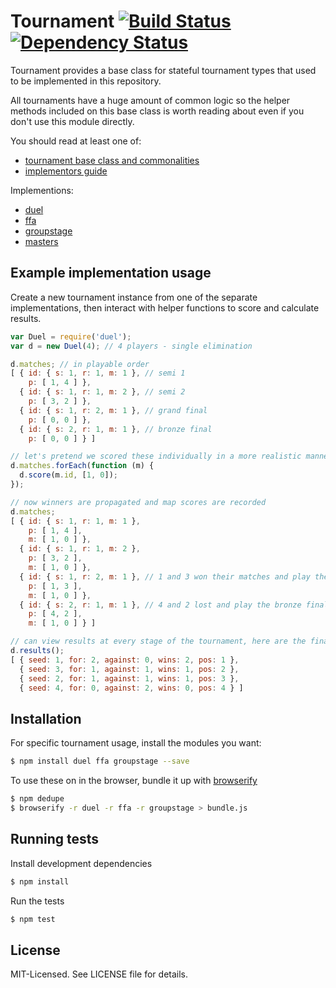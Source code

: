 # Tournament [![Build Status](https://secure.travis-ci.org/clux/tournament.png)](http://travis-ci.org/clux/tournament) [![Dependency Status](https://david-dm.org/clux/tournament.png)](https://david-dm.org/clux/tournament)

Tournament provides a base class for stateful tournament types that used to be implemented in this repository.

All tournaments have a huge amount of common logic so the helper methods included on this base class is worth reading about even if you don't use this module directly.

You should read at least one of:

- [tournament base class and commonalities](./doc/base.md)
- [implementors guide](./doc/implementors.md)

Implementions:

- [duel](https://npmjs.org/package/duel)
- [ffa](https://npmjs.org/package/ffa)
- [groupstage](https://npmjs.org/package/groupstage)
- [masters](https://npmjs.org/package/masters)

## Example implementation usage
Create a new tournament instance from one of the separate implementations, then interact with helper functions to score and calculate results.

```js
var Duel = require('duel');
var d = new Duel(4); // 4 players - single elimination

d.matches; // in playable order
[ { id: { s: 1, r: 1, m: 1 }, // semi 1
    p: [ 1, 4 ] },
  { id: { s: 1, r: 1, m: 2 }, // semi 2
    p: [ 3, 2 ] },
  { id: { s: 1, r: 2, m: 1 }, // grand final
    p: [ 0, 0 ] },
  { id: { s: 2, r: 1, m: 1 }, // bronze final
    p: [ 0, 0 ] } ]

// let's pretend we scored these individually in a more realistic manner
d.matches.forEach(function (m) {
  d.score(m.id, [1, 0]);
});

// now winners are propagated and map scores are recorded
d.matches;
[ { id: { s: 1, r: 1, m: 1 },
    p: [ 1, 4 ],
    m: [ 1, 0 ] },
  { id: { s: 1, r: 1, m: 2 },
    p: [ 3, 2 ],
    m: [ 1, 0 ] },
  { id: { s: 1, r: 2, m: 1 }, // 1 and 3 won their matches and play the final
    p: [ 1, 3 ],
    m: [ 1, 0 ] },
  { id: { s: 2, r: 1, m: 1 }, // 4 and 2 lost and play the bronze final
    p: [ 4, 2 ],
    m: [ 1, 0 ] } ]

// can view results at every stage of the tournament, here are the final ones
d.results();
[ { seed: 1, for: 2, against: 0, wins: 2, pos: 1 },
  { seed: 3, for: 1, against: 1, wins: 1, pos: 2 },
  { seed: 2, for: 1, against: 1, wins: 1, pos: 3 },
  { seed: 4, for: 0, against: 2, wins: 0, pos: 4 } ]
```

## Installation
For specific tournament usage, install the modules you want:

```bash
$ npm install duel ffa groupstage --save
```

To use these on in the browser, bundle it up with [browserify](https://npmjs.org/package/browserify)

```bash
$ npm dedupe
$ browserify -r duel -r ffa -r groupstage > bundle.js
```

## Running tests
Install development dependencies

```bash
$ npm install
```

Run the tests

```bash
$ npm test
```

## License
MIT-Licensed. See LICENSE file for details.
